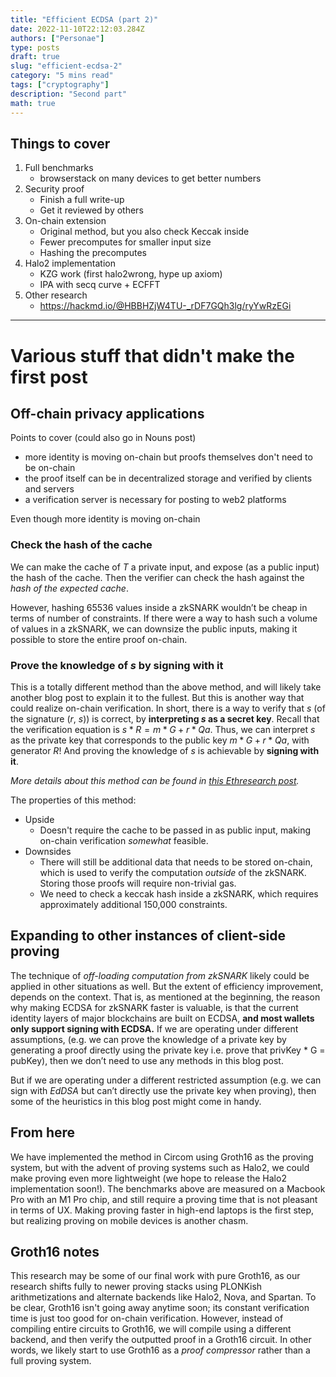 ```yaml
---
title: "Efficient ECDSA (part 2)"
date: 2022-11-10T22:12:03.284Z
authors: ["Personae"]
type: posts
draft: true
slug: "efficient-ecdsa-2"
category: "5 mins read"
tags: ["cryptography"]
description: "Second part"
math: true
---
```


## Things to cover

1. Full benchmarks
   - browserstack on many devices to get better numbers
2. Security proof
   - Finish a full write-up
   - Get it reviewed by others
3. On-chain extension
   - Original method, but you also check Keccak inside
   - Fewer precomputes for smaller input size
   - Hashing the precomputes
4. Halo2 implementation
   - KZG work (first halo2wrong, hype up axiom)
   - IPA with secq curve + ECFFT
5. Other research
   - https://hackmd.io/@HBBHZjW4TU-_rDF7GQh3lg/ryYwRzEGi

---

# Various stuff that didn't make the first post

## Off-chain privacy applications

Points to cover (could also go in Nouns post)

- more identity is moving on-chain but proofs themselves don't need to be on-chain
- the proof itself can be in decentralized storage and verified by clients and servers
- a verification server is necessary for posting to web2 platforms

Even though more identity is moving on-chain

### Check the hash of the cache

We can make the cache of $T$ a private input, and expose (as a public input) the hash of the cache. Then the verifier can check the hash against the _hash of the expected cache_.

However, hashing 65536 values inside a zkSNARK wouldn’t be cheap in terms of number of constraints. If there were a way to hash such a volume of values in a zkSNARK, we can downsize the public inputs, making it possible to store the entire proof on-chain.

### Prove the knowledge of $s$ by signing with it

This is a totally different method than the above method, and will likely take another blog post to explain it to the fullest. But this is another way that could realize on-chain verification. In short, there is a way to verify that $s$ (of the signature ($r$, $s$)) is correct, by **interpreting $s$ as a secret key**. Recall that the verification equation is $s * R = m * G + r * Qa$. Thus, we can interpret $s$ as the private key that corresponds to the public key $m * G + r * Qa$, with generator $R$! And proving the knowledge of $s$ is achievable by **signing with it**.

_More details about this method can be found in [this Ethresearch post](https://ethresear.ch/t/efficient-ecdsa-signature-verification-using-circom/13629)._

The properties of this method:

- Upside
  - Doesn't require the cache to be passed in as public input, making on-chain verification _somewhat_ feasible.
- Downsides
  - There will still be additional data that needs to be stored on-chain, which is used to verify the computation _outside_ of the zkSNARK. Storing those proofs will require non-trivial gas.
  - We need to check a keccak hash inside a zkSNARK, which requires approximately additional 150,000 constraints.

## Expanding to other instances of client-side proving

The technique of _off-loading computation from zkSNARK_ likely could be applied in other situations as well. But the extent of efficiency improvement, depends on the context. That is, as mentioned at the beginning, the reason why making ECDSA for zkSNARK faster is valuable, is that the current identity layers of major blockchains are built on ECDSA, **and most wallets only support signing with ECDSA.** If we are operating under different assumptions, (e.g. we can prove the knowledge of a private key by generating a proof directly using the private key i.e. prove that privKey \* G = pubKey), then we don’t need to use any methods in this blog post.

But if we are operating under a different restricted assumption (e.g. we can sign with _EdDSA_ but can’t directly use the private key when proving), then some of the heuristics in this blog post might come in handy.

## From here

We have implemented the method in Circom using Groth16 as the proving system, but with the advent of proving systems such as Halo2, we could make proving even more lightweight (we hope to release the Halo2 implementation soon!). The benchmarks above are measured on a Macbook Pro with an M1 Pro chip, and still require a proving time that is not pleasant in terms of UX. Making proving faster in high-end laptops is the first step, but realizing proving on mobile devices is another chasm.

## Groth16 notes

This research may be some of our final work with pure Groth16, as our research shifts fully to newer proving stacks using PLONKish arithmetizations and alternate backends like Halo2, Nova, and Spartan. To be clear, Groth16 isn't going away anytime soon; its constant verification time is just too good for on-chain verification. However, instead of compiling entire circuits to Groth16, we will compile using a different backend, and then verify the outputted proof in a Groth16 circuit. In other words, we likely start to use Groth16 as a _proof compressor_ rather than a full proving system.
